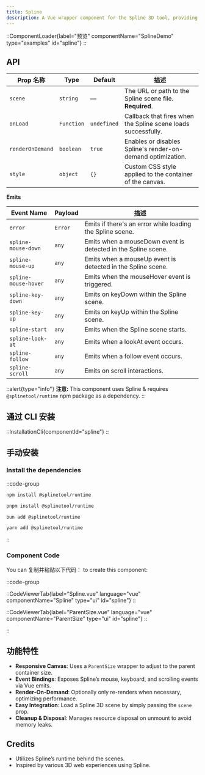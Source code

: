 ```yaml
---
title: Spline
description: A Vue wrapper component for the Spline 3D tool, providing events and auto-resizing.
---
```


::ComponentLoader{label="预览" componentName="SplineDemo" type="examples" id="spline"}
::

## API

| Prop 名称        | Type       | Default     | 描述                                                          |
| ---------------- | ---------- | ----------- | ------------------------------------------------------------- |
| `scene`          | `string`   | —           | The URL or path to the Spline scene file. **Required**.       |
| `onLoad`         | `Function` | `undefined` | Callback that fires when the Spline scene loads successfully. |
| `renderOnDemand` | `boolean`  | `true`      | Enables or disables Spline's render-on-demand optimization.   |
| `style`          | `object`   | `{}`        | Custom CSS style applied to the container of the canvas.      |

**Emits**

| Event Name           | Payload | 描述                                                          |
| -------------------- | ------- | ------------------------------------------------------------- |
| `error`              | `Error` | Emits if there's an error while loading the Spline scene.     |
| `spline-mouse-down`  | `any`   | Emits when a mouseDown event is detected in the Spline scene. |
| `spline-mouse-up`    | `any`   | Emits when a mouseUp event is detected in the Spline scene.   |
| `spline-mouse-hover` | `any`   | Emits when the mouseHover event is triggered.                 |
| `spline-key-down`    | `any`   | Emits on keyDown within the Spline scene.                     |
| `spline-key-up`      | `any`   | Emits on keyUp within the Spline scene.                       |
| `spline-start`       | `any`   | Emits when the Spline scene starts.                           |
| `spline-look-at`     | `any`   | Emits when a lookAt event occurs.                             |
| `spline-follow`      | `any`   | Emits when a follow event occurs.                             |
| `spline-scroll`      | `any`   | Emits on scroll interactions.                                 |

::alert{type="info"}
**注意:** This component uses Spline & requires `@splinetool/runtime` npm package as a dependency.
::

## 通过 CLI 安装

::InstallationCli{componentId="spline"}
::

## 手动安装

### Install the dependencies

::code-group

```bash [npm]
npm install @splinetool/runtime
```

```bash [pnpm]
pnpm install @splinetool/runtime
```

```bash [bun]
bun add @splinetool/runtime
```

```bash [yarn]
yarn add @splinetool/runtime
```

::

### Component Code

You can 复制并粘贴以下代码： to create this component:

::code-group

::CodeViewerTab{label="Spline.vue" language="vue" componentName="Spline" type="ui" id="spline"}
::

::CodeViewerTab{label="ParentSize.vue" language="vue" componentName="ParentSize" type="ui" id="spline"}
::

::

## 功能特性

- **Responsive Canvas**: Uses a `ParentSize` wrapper to adjust to the parent container size.
- **Event Bindings**: Exposes Spline’s mouse, keyboard, and scrolling events via Vue emits.
- **Render-On-Demand**: Optionally only re-renders when necessary, optimizing performance.
- **Easy Integration**: Load a Spline 3D scene by simply passing the `scene` prop.
- **Cleanup & Disposal**: Manages resource disposal on unmount to avoid memory leaks.

## Credits

- Utilizes Spline’s runtime behind the scenes.
- Inspired by various 3D web experiences using Spline.
